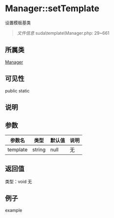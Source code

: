 # Manager::setTemplate
设置模板基类
> *文件信息* suda\template\Manager.php: 29~661
## 所属类 

[Manager](../Manager.md)

## 可见性

  public  static
## 说明



## 参数

| 参数名 | 类型 | 默认值 | 说明 |
|--------|-----|-------|-------|
| template |  string | null | 无 |

## 返回值
类型：void
无

## 例子

example